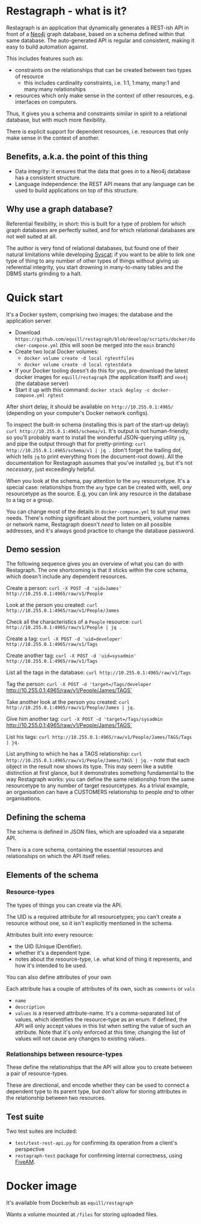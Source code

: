 # Restagraph - what is it?

Restagraph is an application that dynamically generates a REST-ish API in front of a [Neo4j](https://neo4j.com/) graph database, based on a schema defined within that same database. The auto-generated API is regular and consistent, making it easy to build automation against.

This includes features such as:

- constraints on the relationships that can be created between two types of resource
    - this includes cardinality constraints, i.e. 1:1, 1:many, many:1 and many:many relationships
- resources which only make sense in the context of other resources, e.g. interfaces on computers.

Thus, it gives you a schema and constraints similar in spirit to a relational database, but with much more flexibility.

There is explicit support for dependent resources, i.e. resources that only make sense in the context of another.


## Benefits, a.k.a. the point of this thing

- Data integrity: it ensures that the data that goes _in_ to a Neo4j database has a consistent structure.
- Language independence: the REST API means that any language can be used to build applications on top of this structure.


## Why use a graph database?

Referential flexibility, in short: this is built for a type of problem for which graph databases are perfectly suited, and for which relational databases are not well suited at all.

The author is very fond of relational databases, but found one of their natural limitations while developing [Syscat](https://github.com/equill/syscat): if you want to be able to link one type of thing to any number of other types of things without giving up referential integrity, you start drowning in many-to-many tables and the DBMS starts grinding to a halt.


# Quick start

It's a Docker system, comprising two images: the database and the application server.

- Download `https://github.com/equill/restagraph/blob/develop/scripts/docker/docker-compose.yml` (this will soon be merged into the `main` branch)
- Create two local Docker volumes:
    - `docker volume create -d local rgtestfiles`
    - `docker volume create -d local rgtestdata`
- If your Docker tooling doesn't do this for you, pre-download the latest docker images for `equill/restagraph` (the application itself) and `neo4j` (the database server)
- Start it up with this command: `docker stack deploy -c docker-compose.yml rgtest`

After short delay, it should be available on `http://10.255.0.1:4965/` (depending on your computer's Docker network configs).

To inspect the built-in schema (installing this is part of the start-up delay): `curl http://10.255.0.1:4965/schema/v1`. It's output is not human-friendly, so you'll probably want to install the wonderful JSON-querying utility `jq`, and pipe the output through that for pretty-printing: `curl http://10.255.0.1:4965/schema/v1 | jq .` (don't forget the trailing dot, which tells `jq` to print everything from the document-root down). All the documentation for Restagraph assumes that you've installed `jq`, but it's not _necessary_, just exceedingly helpful.

When you look at the schema, pay attention to the `any` resourcetype. It's a special case: relationships from the `any` type can be created with, well, _any_ resourcetype as the source. E.g, you can link any resource in the database to a tag or a group.

You can change most of the details in `docker-compose.yml` to suit your own needs. There's nothing significant about the port numbers, volume names or network name, Restagraph doesn't _need_ to listen on all possible addresses, and it's always good practice to change the database password.


## Demo session

The following sequence gives you an overview of what you can do with Restagraph. The one shortcoming is that it sticks within the core schema, which doesn't include any dependent resources.

Create a person: `curl -X POST -d 'uid=James' http://10.255.0.1:4965/raw/v1/People`

Look at the person you created: `curl http://10.255.0.1:4965/raw/v1/People/James`

Check all the characteristics of a `People` resource: `curl http://10.255.0.1:4965/raw/v1/People | jq .`

Create a tag: `curl -X POST -d 'uid=developer' http://10.255.0.1:4965/raw/v1/Tags`

Create another tag: `curl -X POST -d 'uid=sysadmin' http://10.255.0.1:4965/raw/v1/Tags`

List all the tags in the database: `curl http://10.255.0.1:4965/raw/v1/Tags`

Tag the person: `curl -X POST -d 'target=/Tags/developer` http://10.255.0.1:4965/raw/v1/People/James/TAGS`

Take another look at the person you created: `curl http://10.255.0.1:4965/raw/v1/People/James | jq.`

Give him another tag: `curl -X POST -d 'target=/Tags/sysadmin` http://10.255.0.1:4965/raw/v1/People/James/TAGS`

List his tags: `curl http://10.255.0.1:4965/raw/v1/People/James/TAGS/Tags | jq.`

List anything to which he has a TAGS relationship: `curl http://10.255.0.1:4965/raw/v1/People/James/TAGS | jq.` - note that each object in the result now shows its type. This may seem like a subtle distinction at first glance, but it demonstrates something fundamental to the way Restagraph works: you can define the same relationship from the same resourcetype to any number of target resourcetypes. As a trivial example, an organisation can have a CUSTOMERS relationship to people _and_ to other organisations.


## Defining the schema

The schema is defined in JSON files, which are uploaded via a separate API.

There is a core schema, containing the essential resources and relationships on which the API itself relies.


## Elements of the schema

### Resource-types

The types of things you can create via the API.

The UID is a required attribute for all resourcetypes; you can't create a resource without one, so it isn't explicitly mentioned in the schema.

Attributes built into every resource:

- the UID (Unique IDentifier).
- whether it's a dependent type.
- notes about the resource-type, i.e. what kind of thing it represents, and how it's intended to be used.

You can also define attributes of your own

Each attribute has a couple of attributes of its own, such as `comments` or `vals`
- `name`
- `description`
- `values` is a reserved attribute-name. It's a comma-separated list of values, which identifies the resource-type as an enum. If defined, the API will only accept values in this list when setting the value of such an attribute. Note that it's only enforced at this time; changing the list of values will not cause any changes to existing values.


### Relationships between resource-types

These define the relationships that the API will allow you to create between a pair of resource-types.

These are directional, and encode whether they can be used to connect a dependent type to its parent type, but don't allow for storing attributes in the relationship between two resources.


## Test suite

Two test suites are included:
- `test/test-rest-api.py` for confirming its operation from a client's perspective
- `restagraph-test` package for confirming internal correctness, using [FiveAM](https://common-lisp.net/project/fiveam/).


# Docker image

It's available from Dockerhub as `equill/restagraph`

Wants a volume mounted at `/files` for storing uploaded files.

